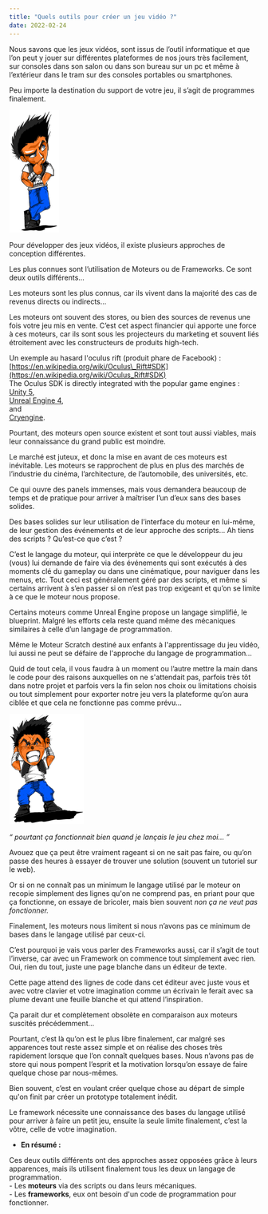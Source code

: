 ```yaml
---
title: "Quels outils pour créer un jeu vidéo ?"
date: 2022-02-24
---
```


Nous savons que les jeux vidéos, sont issus de l’outil informatique et que l’on peut y jouer sur différentes plateformes de nos jours très facilement, sur consoles dans son salon ou dans son bureau sur un pc et même à l’extérieur dans le tram sur des consoles portables ou smartphones.

Peu importe la destination du support de votre jeu, il s’agit de programmes finalement.

![](images/Think_Color_trans_100px.png)

Pour développer des jeux vidéos, il existe plusieurs approches de conception différentes.

Les plus connues sont l’utilisation de Moteurs ou de Frameworks. Ce sont deux outils différents...

Les moteurs sont les plus connus, car ils vivent dans la majorité des cas de revenus directs ou indirects…

Les moteurs ont souvent des stores, ou bien des sources de revenus une fois votre jeu mis en vente. C’est cet aspect financier qui apporte une force à ces moteurs, car ils sont sous les projecteurs du marketing et souvent liés étroitement avec les constructeurs de produits high-tech.

Un exemple au hasard l'oculus rift (produit phare de Facebook) :  
[https://en.wikipedia.org/wiki/Oculus\_Rift#SDK](https://en.wikipedia.org/wiki/Oculus_Rift#SDK)  
The Oculus SDK is directly integrated with the popular game engines :  
[Unity 5](https://en.wikipedia.org/wiki/Unity_\(game_engine\)),  
[Unreal Engine 4](https://en.wikipedia.org/wiki/Unreal_Engine_4),  
and  
[Cryengine](https://en.wikipedia.org/wiki/CryEngine).

Pourtant, des moteurs open source existent et sont tout aussi viables, mais leur connaissance du grand public est moindre.

  
Le marché est juteux, et donc la mise en avant de ces moteurs est inévitable. Les moteurs se rapprochent de plus en plus des marchés de l’industrie du cinéma, l’architecture, de l’automobile, des universités, etc.

Ce qui ouvre des panels immenses, mais vous demandera beaucoup de temps et de pratique pour arriver à maîtriser l’un d’eux sans des bases solides.

Des bases solides sur leur utilisation de l’interface du moteur en lui-même, de leur gestion des événements et de leur approche des scripts… Ah tiens des scripts ? Qu’est-ce que c’est ?

C’est le langage du moteur, qui interprète ce que le développeur du jeu (vous) lui demande de faire via des événements qui sont exécutés à des moments clé du gameplay ou dans une cinématique, pour naviguer dans les menus, etc. Tout ceci est généralement géré par des scripts, et même si certains arrivent à s’en passer si on n’est pas trop exigeant et qu’on se limite à ce que le moteur nous propose.

Certains moteurs comme Unreal Engine propose un langage simplifié, le blueprint. Malgré les efforts cela reste quand même des mécaniques similaires à celle d’un langage de programmation.

Même le Moteur Scratch destiné aux enfants à l'apprentissage du jeu vidéo, lui aussi ne peut se défaire de l'approche du langage de programmation…

Quid de tout cela, il vous faudra à un moment ou l’autre mettre la main dans le code pour des raisons auxquelles on ne s'attendait pas, parfois très tôt dans notre projet et parfois vers la fin selon nos choix ou limitations choisis ou tout simplement pour exporter notre jeu vers la plateforme qu’on aura ciblée et que cela ne fonctionne pas comme prévu...

![](images/Angry_Color_transparent_150px.png)

_“ pourtant ça fonctionnait bien quand je lançais le jeu chez moi… ”_

Avouez que ça peut être vraiment rageant si on ne sait pas faire, ou qu’on passe des heures à essayer de trouver une solution (souvent un tutoriel sur le web).

Or si on ne connaît pas un minimum le langage utilisé par le moteur on recopie simplement des lignes qu'on ne comprend pas, en priant pour que ça fonctionne, on essaye de bricoler, mais bien souvent _non ça ne veut pas fonctionner._

Finalement, les moteurs nous limitent si nous n’avons pas ce minimum de bases dans le langage utilisé par ceux-ci.

C’est pourquoi je vais vous parler des Frameworks aussi, car il s’agit de tout l’inverse, car avec un Framework on commence tout simplement avec rien. Oui, rien du tout, juste une page blanche dans un éditeur de texte.

Cette page attend des lignes de code dans cet éditeur avec juste vous et avec votre clavier et votre imagination comme un écrivain le ferait avec sa plume devant une feuille blanche et qui attend l’inspiration.

Ça parait dur et complètement obsolète en comparaison aux moteurs suscités précédemment…

Pourtant, c’est là qu’on est le plus libre finalement, car malgré ses apparences tout reste assez simple et on réalise des choses très rapidement lorsque que l’on connaît quelques bases. Nous n’avons pas de store qui nous pompent l’esprit et la motivation lorsqu’on essaye de faire quelque chose par nous-mêmes.

Bien souvent, c’est en voulant créer quelque chose au départ de simple qu'on finit par créer un prototype totalement inédit.

Le framework nécessite une connaissance des bases du langage utilisé pour arriver à faire un petit jeu, ensuite la seule limite finalement, c’est la vôtre, celle de votre imagination.

- **En résumé :**

Ces deux outils différents ont des approches assez opposées grâce à leurs apparences, mais ils utilisent finalement tous les deux un langage de programmation.  
\- Les **moteurs** via des scripts ou dans leurs mécaniques.  
\- Les **frameworks**, eux ont besoin d'un code de programmation pour fonctionner.



